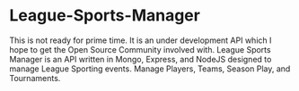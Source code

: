 # League-Sports-Manager
This is not ready for prime time. It is an under development API which I hope to get the Open Source Community involved with. 
League Sports Manager is an API written in Mongo, Express, and NodeJS designed to manage League Sporting events. Manage Players, Teams, Season Play, and Tournaments.
